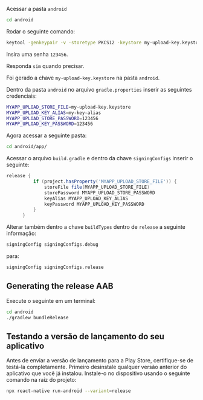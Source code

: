 Acessar a pasta `android`

```bash
cd android
``` 

Rodar o seguinte comando:

```bash
keytool -genkeypair -v -storetype PKCS12 -keystore my-upload-key.keystore -alias my-key-alias -keyalg RSA -keysize 2048 -validity 10000
```
Insira uma senha `123456`.

Responda `sim` quando precisar.

Foi gerado a chave `my-upload-key.keystore` na pasta `android`.

Dentro da pasta `android` no arquivo `gradle.properties` inserir as seguintes credenciais:

```bash
MYAPP_UPLOAD_STORE_FILE=my-upload-key.keystore
MYAPP_UPLOAD_KEY_ALIAS=my-key-alias
MYAPP_UPLOAD_STORE_PASSWORD=123456
MYAPP_UPLOAD_KEY_PASSWORD=123456
```

Agora acessar a seguinte pasta:

```bash
cd android/app/
```

Acessar o arquivo `build.gradle` e dentro da chave `signingConfigs` inserir o seguinte: 

```gradle
release {
          if (project.hasProperty('MYAPP_UPLOAD_STORE_FILE')) {
              storeFile file(MYAPP_UPLOAD_STORE_FILE)
              storePassword MYAPP_UPLOAD_STORE_PASSWORD
              keyAlias MYAPP_UPLOAD_KEY_ALIAS
              keyPassword MYAPP_UPLOAD_KEY_PASSWORD
          }
      }
```

Alterar também dentro a chave `buildTypes` dentro de `release` a seguinte informação:

```gradle
signingConfig signingConfigs.debug
``` 

para:

```gradle
signingConfig signingConfigs.release
```

## Generating the release AAB

Execute o seguinte em um terminal:

```bash
cd android
./gradlew bundleRelease
```

## Testando a versão de lançamento do seu aplicativo
Antes de enviar a versão de lançamento para a Play Store, certifique-se de testá-la completamente. Primeiro desinstale qualquer versão anterior do aplicativo que você já instalou. Instale-o no dispositivo usando o seguinte comando na raiz do projeto:

```bash
npx react-native run-android --variant=release
```


